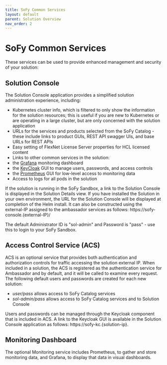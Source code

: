 ```yaml
---
title: SoFy Common Services
layout: default
parent: Solution Overview
nav_order: 2
---
```


# **SoFy Common Services**

These services can be used to provide enhanced management and security of your solution:

## **Solution Console**
The Solution Console application provides a simplified solution administration experience, including:
*	Kubernetes cluster info, which is filtered to only show the information for the solution resources; this is useful if you are new to Kubernetes or are operating in a large cluster, but are only concerned with the solution application
*	URLs for the services and products selected from the SoFy Catalog - these include links to product GUIs, REST API swagger UIs, and base URLs for REST APIs
*	Easy setting of FlexNet License Server properties for HCL licensed content
*	Links to other common services in the solution:
  * the [Grafana](https://grafana.com/) monitoring dashboard
  * the [KeyCloak](https://www.keycloak.org/) GUI to manage users, passwords, and access controls
  * the [Prometheus](https://prometheus.io/) GUI for low-level access to monitoring data
* Access to logs for all pods in the solution

If the solution is running in the SoFy Sandbox, a link to the Solution Console is displayed in the Solution Details view.
If you have installed the Solution in your own environment, the URL for the Solution Console will be displayed at completion of the Helm install. It can also be constructed using the external-IP assigned to the ambassador services as follows: h<span>ttps://sofy-console.{external-IP}/

The default Administrator ID is "sol-admin" and Password is "pass" - use this to login to your SoFy Sandbox.

## **Access Control Service (ACS)**
ACS is an optional service that provides both authentication and authorization controls for traffic accessing the solution external IP. When included in a solution, the ACS is registered as the authentication service for Ambassador and by default, and it will be called to examine every request. The following default users and passwords are created for each new solution:

* *user/pass* allows access to SoFy Catalog services
* *sol-admin/pass* allows access to SoFy Catalog services and to Solution Console 

Users and passwords can be managed through the Keycloak component that is included in ACS. A link to the Keycloak GUI is available in the Solution Console  application as follows: h<span>ttps://sofy-kc.{solution-ip}.

## **Monitoring Dashboard**

The optional Monitoring service includes Prometheus, to gather and store monitoring data, and Grafana, to display that data in visual dashboards.
